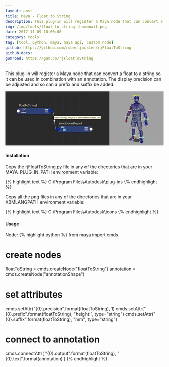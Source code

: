 ```yaml
---
layout: post
title: Maya - Float to String
description: This plug-in will register a Maya node that can convert a float to a string so it can be used in combination with an annotation. The display precision can be adjusted and so can a prefix and suffix be added.
img: /img/tools/float_to_string_thumbnail.png
date: 2017-11-09 18:00:00
category: tools
tag: [tool, python, maya, maya api, custom node]
github: https://github.com/robertjoosten/rjFloatToString
github-docs: 
gumroad: https://gum.co/rjFloatToString
---
```

<p class="justify">This plug-in will register a Maya node that can convert a float to a string so it can be used in combination with an annotation. The display precision can be adjusted and so can a prefix and suffix be added.</p>

<p align="center"><img class="col three" src="/img/tools/float_to_string_connections.png"/></p>

<h4>Installation</h4> 
<p class="justify">Copy the rjFloatToString.py file in any of the directories that are in your MAYA_PLUG_IN_PATH environment variable: </p>
{% highlight text %}
C:\Program Files\Autodesk\plug-ins
{% endhighlight %}

<p class="justify">Copy all the png files in any of the directories that are in your XBMLANGPATH environment variable: </p>
{% highlight text %}
C:\Program Files\Autodesk\icons
{% endhighlight %}

<h4>Usage</h4> 
Node:
{% highlight python %}
from maya import cmds

# create nodes
floatToString = cmds.createNode("floatToString")
annotation = cmds.createNode("annotationShape")

# set attributes
cmds.setAttr("{0}.precision".format(floatToString), 1)
cmds.setAttr("{0}.prefix".format(floatToString), "height:", type="string")
cmds.setAttr("{0}.suffix".format(floatToString), "mm", type="string")

# connect to annotation
cmds.connectAttr(
    "{0}.output".format(floatToString),
    "{0}.text".format(annotation)
)
{% endhighlight %}
